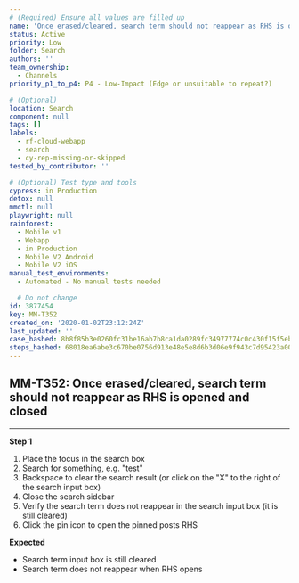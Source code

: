 ```yaml
---
# (Required) Ensure all values are filled up
name: 'Once erased/cleared, search term should not reappear as RHS is opened and closed'
status: Active
priority: Low
folder: Search
authors: ''
team_ownership:
  - Channels
priority_p1_to_p4: P4 - Low-Impact (Edge or unsuitable to repeat?)

# (Optional)
location: Search
component: null
tags: []
labels:
  - rf-cloud-webapp
  - search
  - cy-rep-missing-or-skipped
tested_by_contributor: ''

# (Optional) Test type and tools
cypress: in Production
detox: null
mmctl: null
playwright: null
rainforest:
  - Mobile v1
  - Webapp
  - in Production
  - Mobile V2 Android
  - Mobile V2 iOS
manual_test_environments:
  - Automated - No manual tests needed

  # Do not change
id: 3877454
key: MM-T352
created_on: '2020-01-02T23:12:24Z'
last_updated: ''
case_hashed: 8b8f85b3e0260fc31be16ab7b8ca1da0289fc34977774c0c430f15f5eb41b0070212024e7584e7e40bf4aa507f676821
steps_hashed: 68018ea6abe3c670be0756d913e48e5e8d6b3d06e9f943c7d95423a00e41a666998f6596bf4238bd6c78afd6a581c6c4
---
```


<!-- (Auto-generated) Based on frontmatter's "key" and "name" -->

## MM-T352: Once erased/cleared, search term should not reappear as RHS is opened and closed

---

**Step 1**

1. Place the focus in the search box
2. Search for something, e.g. "test"
3. Backspace to clear the search result (or click on the "X" to the right of the search input box)
4. Close the search sidebar
5. Verify the search term does not reappear in the search input box (it is still cleared)
6. Click the pin icon to open the pinned posts RHS

**Expected**

- Search term input box is still cleared
- Search term does not reappear when RHS opens
